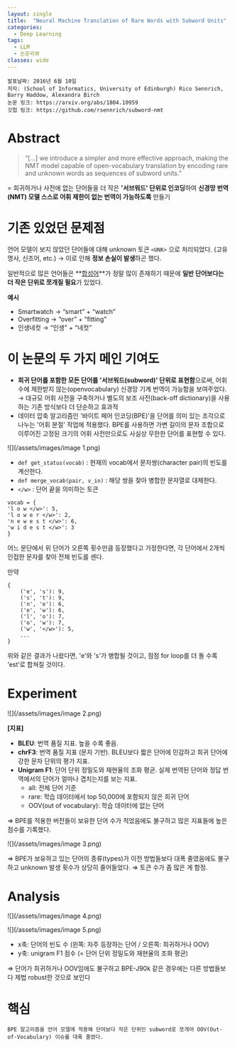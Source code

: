 ```yaml
---
layout: single
title:  "Neural Machine Translation of Rare Words with Subword Units"
categories:
  - Deep Learning
tags:
  - LLM
  - 논문리뷰
classes: wide
---
```


```
발표날짜: 2016년 6월 10일
저자: (School of Informatics, University of Edinburgh) Rico Sennrich, Barry Haddow, Alexandra Birch
논문 링크: https://arxiv.org/abs/1804.10959
깃헙 링크: https://github.com/rsennrich/subword-nmt
```


# Abstract
> “[…] we introduce a simpler and more effective approach, making the NMT model capable of open-vocabulary translation by encoding rare and unknown words as sequences of subword units.”

= 희귀하거나 사전에 없는 단어들을 더 작은 **'서브워드' 단위로 인코딩**하여 **신경망 번역(NMT) 모델 스스로 어휘 제한이 없는 번역이 가능하도록** 만들기

# 기존 있었던 문제점
언어 모델이 보지 않았던 단어들에 대해 unknown 토큰 `<UNK>` 으로 처리되었다. (고유명사, 신조어, etc.)
&rarr; 이로 인해 **정보 손실이 발생**하곤 했다.

일반적으로 많은 언어들은 **<u>합성어</u>**가 정말 많이 존재하기 때문에 **일반 단어보다는 더 작은 단위로 쪼개질 필요**가 있었다.

**예시**
- Smartwatch → “smart” + “watch”
- Overfitting → “over” + “fitting”
- 인생네컷 → “인생” + “네컷”


# 이 논문의 두 가지 메인 기여도
- **희귀 단어를 포함한 모든 단어를 '서브워드(subword)' 단위로 표현함**으로써, 어휘 수에 제한받지 않는(openvocabulary)
신경망 기계 번역이 가능함을 보여주었다. → 대규모 어휘 사전을 구축하거나 별도의 보조 사전(back-off dictionary)을 사용하는 기존 방식보다 더 단순하고 효과적
- 데이터 압축 알고리즘인 '바이트 페어 인코딩(BPE)'을 단어를 의미 있는 조각으로 나누는 '어휘 분절' 작업에 적용했다. BPE를 사용하면 가변 길이의 문자 조합으로 이루어진 고정된 크기의 어휘 사전만으로도 사실상 무한한 단어를 표현할 수 있다.

![](/assets/images/image 1.png)

- `def get_status(vocab)` : 현재의 vocab에서 문자쌍(character pair)의 빈도를 계산한다.
- `def merge_vocab(pair, v_in)` : 해당 쌍을 찾아 병합한 문자열로 대체한다.
- `</w>` : 단어 끝을 의미하는 토큰

```
vocab = {
'l o w </w>': 5,
'l o w e r </w>': 2,
'n e w e s t </w>': 6,
'w i d e s t </w>': 3
}
```
어느 문단에서 위 단어가 오른쪽 횟수만큼 등장했다고 가정한다면, 각 단어에서 2개씩 인접한 문자를 찾아 전체 빈도를 센다.

만약

```
{ 
    ('e', 's'): 9, 
    ('s', 't'): 9, 
    ('n', 'e'): 6, 
    ('e', 'w'): 6, 
    ('l', 'o'): 7, 
    ('o', 'w'): 7, 
    ('w', '</w>'): 5, 
    ...
}
```
위와 같은 결과가 나왔다면, 'e'와 's'가 병합될 것이고, 점점 for loop를 더 돌 수록 ‘est’로 합쳐질 것이다.

# Experiment

![](/assets/images/image 2.png)

**[지표]**
- **BLEU**: 번역 품질 지표. 높을 수록 좋음.
- **chrF3**: 번역 품질 지표 (문자 기반). BLEU보다 짧은 단어에 민감하고 희귀 단어에 강한 문자 단위의 평가 지표.
- **Unigram F1**: 단어 단위 정밀도와 재현율의 조화 평균. 실제 번역된 단어와 정답 번역에서의 단어가 얼마나 겹치는지를 보는 지표.
    - all: 전체 단어 기준
    - rare: 학습 데이터에서 top 50,000에 포함되지 않은 희귀 단어
    - OOV(out of vocabulary): 학습 데이터에 없는 단어

⇒ BPE를 적용한 버전들이 보유한 단어 수가 적었음에도 불구하고 많은 지표들에 높은 점수를 기록했다.

![](/assets/images/image 3.png)

⇒ BPE가 보유하고 있는 단어의 종류(types)가 이전 방법들보다 대폭 줄였음에도 불구하고 unknown 발생 횟수가 상당히 줄어들었다.
⇒ 토큰 수가 좀 많은 게 함정.

# Analysis

![](/assets/images/image 4.png)

![](/assets/images/image 5.png)

- x축: 단어의 빈도 수 (왼쪽: 자주 등장하는 단어 / 오른쪽: 희귀하거나 OOV)
- y축: unigram F1 점수 (= 단어 단위 정밀도와 재현율의 조화 평균)

⇒ 단어가 희귀하거나 OOV임에도 불구하고 BPE-J90k 같은 경우에는 다른 방법들보다 제법 robust한 것으로 보인다

# 핵심
```
BPE 알고리즘을 언어 모델에 적용해 단어보다 작은 단위인 subword로 쪼개어 OOV(Out-of-Vocabulary) 이슈를 대폭 줄였다.
```